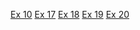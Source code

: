 <a href="exercicios-pdf/ex10/index.html">Ex 10</a>
<a href="exercicios-pdf/ex17/index.html">Ex 17</a>
<a href="exercicios-pdf/ex18/index.html">Ex 18</a>
<a href="exercicios-pdf/ex19/index.html">Ex 19</a>
<a href="exercicios-pdf/ex20/index.html">Ex 20</a>